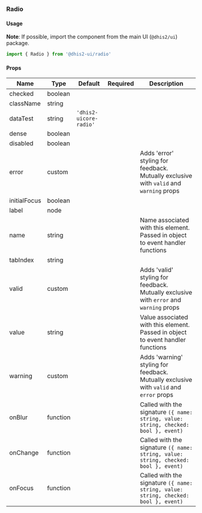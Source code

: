 ### Radio

#### Usage

**Note**: If possible, import the component from the main UI (`@dhis2/ui`) package.

```js
import { Radio } from '@dhis2-ui/radio'
```

#### Props

| Name         | Type     | Default                | Required | Description                                                                            |
| ------------ | -------- | ---------------------- | -------- | -------------------------------------------------------------------------------------- |
| checked      | boolean  |                        |          |                                                                                        |
| className    | string   |                        |          |                                                                                        |
| dataTest     | string   | `'dhis2-uicore-radio'` |          |                                                                                        |
| dense        | boolean  |                        |          |                                                                                        |
| disabled     | boolean  |                        |          |                                                                                        |
| error        | custom   |                        |          | Adds 'error' styling for feedback. Mutually exclusive with `valid` and `warning` props |
| initialFocus | boolean  |                        |          |                                                                                        |
| label        | node     |                        |          |                                                                                        |
| name         | string   |                        |          | Name associated with this element. Passed in object to event handler functions         |
| tabIndex     | string   |                        |          |                                                                                        |
| valid        | custom   |                        |          | Adds 'valid' styling for feedback. Mutually exclusive with `error` and `warning` props |
| value        | string   |                        |          | Value associated with this element. Passed in object to event handler functions        |
| warning      | custom   |                        |          | Adds 'warning' styling for feedback. Mutually exclusive with `valid` and `error` props |
| onBlur       | function |                        |          | Called with the signature `({ name: string, value: string, checked: bool }, event)`    |
| onChange     | function |                        |          | Called with the signature `({ name: string, value: string, checked: bool }, event)`    |
| onFocus      | function |                        |          | Called with the signature `({ name: string, value: string, checked: bool }, event)`    |
